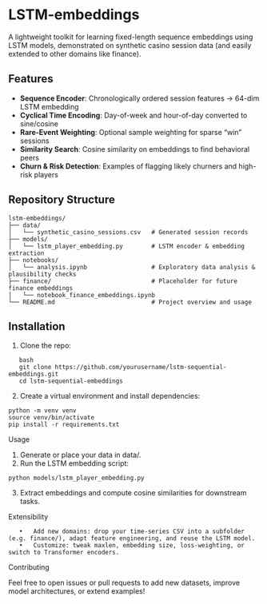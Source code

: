 # LSTM-embeddings
A lightweight toolkit for learning fixed-length sequence embeddings using LSTM models, demonstrated on synthetic casino session data (and easily extended to other domains like finance).

## Features
- **Sequence Encoder**: Chronologically ordered session features → 64-dim LSTM embedding  
- **Cyclical Time Encoding**: Day-of-week and hour-of-day converted to sine/cosine  
- **Rare-Event Weighting**: Optional sample weighting for sparse “win” sessions  
- **Similarity Search**: Cosine similarity on embeddings to find behavioral peers  
- **Churn & Risk Detection**: Examples of flagging likely churners and high-risk players  

## Repository Structure
 ```
lstm-embeddings/
├── data/
│   └── synthetic_casino_sessions.csv   # Generated session records
├── models/
│   └── lstm_player_embedding.py        # LSTM encoder & embedding extraction
├── notebooks/
│   └── analysis.ipynb                  # Exploratory data analysis & plausibility checks
├── finance/                            # Placeholder for future finance embeddings
│   └── notebook_finance_embeddings.ipynb
└── README.md                           # Project overview and usage
 ```
## Installation
1. Clone the repo:  
```
   bash
   git clone https://github.com/yourusername/lstm-sequential-embeddings.git
   cd lstm-sequential-embeddings
```
2.	Create a virtual environment and install dependencies:
 ```
python -m venv venv
source venv/bin/activate
pip install -r requirements.txt
 ```


Usage
1.	Generate or place your data in data/.
2.	Run the LSTM embedding script:
 ```
python models/lstm_player_embedding.py
 ```

3.	Extract embeddings and compute cosine similarities for downstream tasks.

Extensibility
 ```
	•	Add new domains: drop your time-series CSV into a subfolder (e.g. finance/), adapt feature engineering, and reuse the LSTM model.
	•	Customize: tweak maxlen, embedding size, loss-weighting, or switch to Transformer encoders.
 ```
Contributing

Feel free to open issues or pull requests to add new datasets, improve model architectures, or extend examples!



